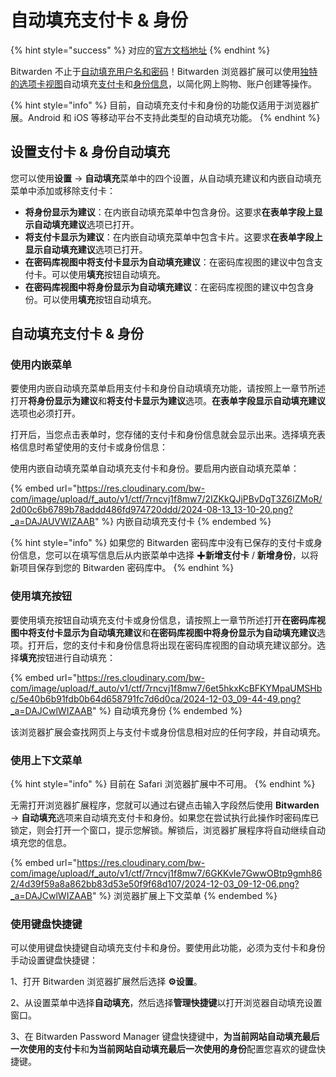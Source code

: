 # 自动填充支付卡 & 身份

{% hint style="success" %}
对应的[官方文档地址](https://bitwarden.com/help/article/auto-fill-card-id/)
{% endhint %}

Bitwarden 不止于[自动填充用户名和密码](../autofill-from/autofill-from-browser-extensions.md)！Bitwarden 浏览器扩展可以使用[独特的选项卡视图](../autofill-from/autofill-from-browser-extensions.md)自动填充[支付卡](../../../your-vault/vault-items.md#zhi-fu-ka)和[身份信息](../../../your-vault/vault-items.md#shen-fen)，以简化网上购物、账户创建等操作。

{% hint style="info" %}
目前，自动填充支付卡和身份的功能仅适用于浏览器扩展。Android 和 iOS 等移动平台不支持此类型的自动填充功能。
{% endhint %}

## 设置支付卡 & 身份自动填充 <a href="#set-up-card-and-identity-autofill" id="set-up-card-and-identity-autofill"></a>

您可以使用**设置** → **自动填充**菜单中的四个设置，从自动填充建议和内嵌自动填充菜单中添加或移除支付卡：

* **将身份显示为建议**：在内嵌自动填充菜单中包含身份。这要求**在表单字段上显示自动填充建议**选项已打开。
* **将支付卡显示为建议**：在内嵌自动填充菜单中包含卡片。这要求**在表单字段上显示自动填充建议**选项已打开。
* **在密码库视图中将支付卡显示为自动填充建议**：在密码库视图的建议中包含支付卡。可以使用**填充**按钮自动填充。
* **在密码库视图中将身份显示为自动填充建议**：在密码库视图的建议中包含身份。可以使用**填充**按钮自动填充。

## 自动填充支付卡 & 身份 <a href="#autofilling-cards-and-identities" id="autofilling-cards-and-identities"></a>

### 使用内嵌菜单 <a href="#using-the-inline-menu" id="using-the-inline-menu"></a>

要使用内嵌自动填充菜单启用支付卡和身份自动填填充功能，请按照上一章节所述打开**将身份显示为建议**和**将支付卡显示为建议**选项。**在表单字段显示自动填充建议**选项也必须打开。

打开后，当您点击表单时，您存储的支付卡和身份信息就会显示出来。选择填充表格信息时希望使用的支付卡或身份信息：

使用内嵌自动填充菜单自动填充支付卡和身份。要启用内嵌自动填充菜单：

{% embed url="https://res.cloudinary.com/bw-com/image/upload/f_auto/v1/ctf/7rncvj1f8mw7/2IZKkQJjPBvDgT3Z6IZMoR/2d00c6b6789b78addd486fd974720ddd/2024-08-13_13-10-20.png?_a=DAJAUVWIZAAB" %}
内嵌自动填充支付卡
{% endembed %}

{% hint style="info" %}
如果您的 Bitwarden 密码库中没有已保存的支付卡或身份信息，您可以在填写信息后从内嵌菜单中选择 ✚**新增支付卡** / **新增身份**，以将新项目保存到您的 Bitwarden 密码库中。
{% endhint %}

### 使用填充按钮 <a href="#using-the-fill-button" id="using-the-fill-button"></a>

要使用填充按钮自动填充支付卡或身份信息，请按照上一章节所述打开**在密码库视图中将支付卡显示为自动填充建议**和**在密码库视图中将身份显示为自动填充建议**选项。打开后，您的支付卡和身份信息将出现在密码库视图的自动填充建议部分。选择**填充**按钮进行自动填充：

{% embed url="https://res.cloudinary.com/bw-com/image/upload/f_auto/v1/ctf/7rncvj1f8mw7/6et5hkxKcBFKYMpaUMSHbc/5e40b6b91fdb0b64d658791fc7d6d0ca/2024-12-03_09-44-49.png?_a=DAJCwlWIZAAB" %}
自动填充身份
{% endembed %}

该浏览器扩展会查找网页上与支付卡或身份信息相对应的任何字段，并自动填充。

### 使用上下文菜单 <a href="#using-the-context-menu" id="using-the-context-menu"></a>

{% hint style="info" %}
目前在 Safari 浏览器扩展中不可用。
{% endhint %}

无需打开浏览器扩展程序，您就可以通过右键点击输入字段然后使用 **Bitwarden** → **自动填充**选项来自动填充支付卡和身份。如果您在尝试执行此操作时密码库已锁定，则会打开一个窗口，提示您解锁。解锁后，浏览器扩展程序将自动继续自动填充您的信息。

{% embed url="https://res.cloudinary.com/bw-com/image/upload/f_auto/v1/ctf/7rncvj1f8mw7/6GKKvIe7GwwOBtp9gmh862/4d39f59a8a862bb83d53e50f9f68d107/2024-12-03_09-12-06.png?_a=DAJCwlWIZAAB" %}
浏览器扩展上下文菜单
{% endembed %}

### 使用键盘快捷键 <a href="#using-keyboard-shortcuts" id="using-keyboard-shortcuts"></a>

可以使用键盘快捷键自动填充支付卡和身份。要使用此功能，必须为支付卡和身份手动设置键盘快捷键：

1、打开 Bitwarden 浏览器扩展然后选择 **⚙️设置**。

2、从设置菜单中选择**自动填充**，然后选择**管理快捷键**以打开浏览器自动填充设置窗口。

3、在 Bitwarden Password Manager 键盘快捷键中，**为当前网站自动填充最后一次使用的支付卡**和**为当前网站自动填充最后一次使用的身份**配置您喜欢的键盘快捷键。
